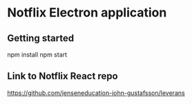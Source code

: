 # Notflix Electron application

## Getting started
npm install
npm start

## Link to Notflix React repo
https://github.com/jenseneducation-john-gustafsson/leverans
